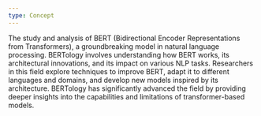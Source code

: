 ```yaml
---
type: Concept
---
```


The study and analysis of BERT (Bidirectional Encoder Representations from Transformers), a groundbreaking model in natural language processing. BERTology involves understanding how BERT works, its architectural innovations, and its impact on various NLP tasks. Researchers in this field explore techniques to improve BERT, adapt it to different languages and domains, and develop new models inspired by its architecture. BERTology has significantly advanced the field by providing deeper insights into the capabilities and limitations of transformer-based models.